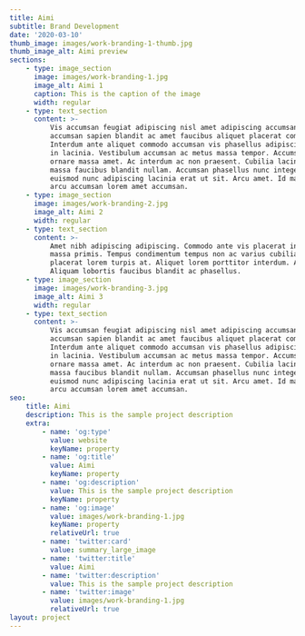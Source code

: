 ```yaml
---
title: Aimi
subtitle: Brand Development
date: '2020-03-10'
thumb_image: images/work-branding-1-thumb.jpg
thumb_image_alt: Aimi preview
sections:
    - type: image_section
      image: images/work-branding-1.jpg
      image_alt: Aimi 1
      caption: This is the caption of the image
      width: regular
    - type: text_section
      content: >-
          Vis accumsan feugiat adipiscing nisl amet adipiscing accumsan blandit
          accumsan sapien blandit ac amet faucibus aliquet placerat commodo.
          Interdum ante aliquet commodo accumsan vis phasellus adipiscing. Ornare a
          in lacinia. Vestibulum accumsan ac metus massa tempor. Accumsan in lacinia
          ornare massa amet. Ac interdum ac non praesent. Cubilia lacinia interdum
          massa faucibus blandit nullam. Accumsan phasellus nunc integer. Accumsan
          euismod nunc adipiscing lacinia erat ut sit. Arcu amet. Id massa aliquet
          arcu accumsan lorem amet accumsan.
    - type: image_section
      image: images/work-branding-2.jpg
      image_alt: Aimi 2
      width: regular
    - type: text_section
      content: >-
          Amet nibh adipiscing adipiscing. Commodo ante vis placerat interdum massa
          massa primis. Tempus condimentum tempus non ac varius cubilia adipiscing
          placerat lorem turpis at. Aliquet lorem porttitor interdum. Amet lacus.
          Aliquam lobortis faucibus blandit ac phasellus.
    - type: image_section
      image: images/work-branding-3.jpg
      image_alt: Aimi 3
      width: regular
    - type: text_section
      content: >-
          Vis accumsan feugiat adipiscing nisl amet adipiscing accumsan blandit
          accumsan sapien blandit ac amet faucibus aliquet placerat commodo.
          Interdum ante aliquet commodo accumsan vis phasellus adipiscing. Ornare a
          in lacinia. Vestibulum accumsan ac metus massa tempor. Accumsan in lacinia
          ornare massa amet. Ac interdum ac non praesent. Cubilia lacinia interdum
          massa faucibus blandit nullam. Accumsan phasellus nunc integer. Accumsan
          euismod nunc adipiscing lacinia erat ut sit. Arcu amet. Id massa aliquet
          arcu accumsan lorem amet accumsan.
seo:
    title: Aimi
    description: This is the sample project description
    extra:
        - name: 'og:type'
          value: website
          keyName: property
        - name: 'og:title'
          value: Aimi
          keyName: property
        - name: 'og:description'
          value: This is the sample project description
          keyName: property
        - name: 'og:image'
          value: images/work-branding-1.jpg
          keyName: property
          relativeUrl: true
        - name: 'twitter:card'
          value: summary_large_image
        - name: 'twitter:title'
          value: Aimi
        - name: 'twitter:description'
          value: This is the sample project description
        - name: 'twitter:image'
          value: images/work-branding-1.jpg
          relativeUrl: true
layout: project
---
```

